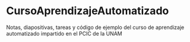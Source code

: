 # CursoAprendizajeAutomatizado
Notas, diapositivas, tareas y código de ejemplo del curso de aprendizaje automatizado impartido en el PCIC de la UNAM
